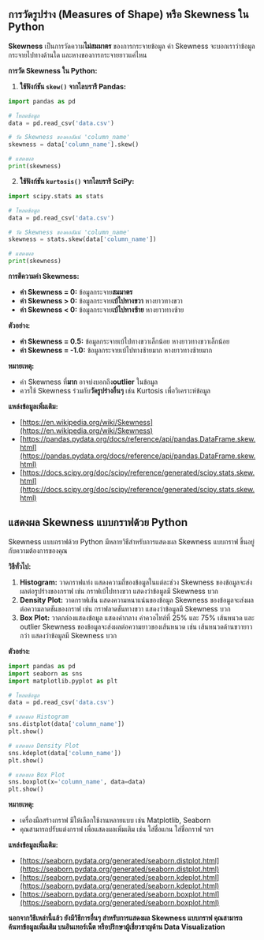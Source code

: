 ## การวัดรูปร่าง (Measures of Shape) หรือ Skewness ใน Python

**Skewness**  เป็นการวัดความ**ไม่สมมาตร** ของการกระจายข้อมูล  ค่า Skewness จะบอกเราว่าข้อมูลกระจายไปทางด้านใด  และหางของการกระจายยาวแค่ไหน

**การวัด Skewness ใน Python:**

1. **ใช้ฟังก์ชัน `skew()` จากไลบรารี Pandas:**

```python
import pandas as pd

# โหลดข้อมูล
data = pd.read_csv('data.csv')

# วัด Skewness ของคอลัมน์ 'column_name'
skewness = data['column_name'].skew()

# แสดงผล
print(skewness)
```

2. **ใช้ฟังก์ชัน `kurtosis()` จากไลบรารี SciPy:**

```python
import scipy.stats as stats

# โหลดข้อมูล
data = pd.read_csv('data.csv')

# วัด Skewness ของคอลัมน์ 'column_name'
skewness = stats.skew(data['column_name'])

# แสดงผล
print(skewness)
```

**การตีความค่า Skewness:**

* **ค่า Skewness = 0:**  ข้อมูลกระจาย**สมมาตร**  
* **ค่า Skewness > 0:**  ข้อมูลกระจาย**เบ้ไปทางขวา**  หางยาวทางขวา
* **ค่า Skewness < 0:**  ข้อมูลกระจาย**เบ้ไปทางซ้าย**  หางยาวทางซ้าย

**ตัวอย่าง:**

* **ค่า Skewness = 0.5:**  ข้อมูลกระจายเบ้ไปทางขวาเล็กน้อย  หางยาวทางขวาเล็กน้อย
* **ค่า Skewness = -1.0:**  ข้อมูลกระจายเบ้ไปทางซ้ายมาก  หางยาวทางซ้ายมาก

**หมายเหตุ:**

* ค่า Skewness ที่**มาก**  อาจบ่งบอกถึง**outlier**  ในข้อมูล
* ควรใช้ Skewness ร่วมกับ**วัดรูปร่างอื่นๆ**  เช่น  Kurtosis  เพื่อวิเคราะห์ข้อมูล

**แหล่งข้อมูลเพิ่มเติม:**

* [https://en.wikipedia.org/wiki/Skewness](https://en.wikipedia.org/wiki/Skewness)
* [https://pandas.pydata.org/docs/reference/api/pandas.DataFrame.skew.html](https://pandas.pydata.org/docs/reference/api/pandas.DataFrame.skew.html)
* [https://docs.scipy.org/doc/scipy/reference/generated/scipy.stats.skew.html](https://docs.scipy.org/doc/scipy/reference/generated/scipy.stats.skew.html)

## แสดงผล Skewness แบบกราฟด้วย Python

 Skewness แบบกราฟด้วย Python มีหลายวิธีสำหรับการแสดงผล Skewness แบบกราฟ  ขึ้นอยู่กับความต้องการของคุณ

**วิธีทั่วไป:**

1. **Histogram:**  วาดกราฟแท่ง  แสดงความถี่ของข้อมูลในแต่ละช่วง  Skewness ของข้อมูลจะส่งผลต่อรูปร่างของกราฟ  เช่น  กราฟเบ้ไปทางขวา  แสดงว่าข้อมูลมี Skewness บวก
2. **Density Plot:**  วาดกราฟเส้น  แสดงความหนาแน่นของข้อมูล  Skewness ของข้อมูลจะส่งผลต่อความลาดชันของกราฟ  เช่น  กราฟลาดชันทางขวา  แสดงว่าข้อมูลมี Skewness บวก
3. **Box Plot:**  วาดกล่องแสดงข้อมูล  แสดงค่ากลาง  ค่าควอไทล์ที่ 25% และ 75%  เส้นหนวด  และ outlier  Skewness ของข้อมูลจะส่งผลต่อความยาวของเส้นหนวด  เช่น  เส้นหนวดด้านขวายาวกว่า  แสดงว่าข้อมูลมี Skewness บวก

**ตัวอย่าง:**

```python
import pandas as pd
import seaborn as sns
import matplotlib.pyplot as plt

# โหลดข้อมูล
data = pd.read_csv('data.csv')

# แสดงผล Histogram
sns.distplot(data['column_name'])
plt.show()

# แสดงผล Density Plot
sns.kdeplot(data['column_name'])
plt.show()

# แสดงผล Box Plot
sns.boxplot(x='column_name', data=data)
plt.show()
```

**หมายเหตุ:**

* เครื่องมือสร้างกราฟ  มีให้เลือกใช้งานหลายแบบ  เช่น  Matplotlib, Seaborn
* คุณสามารถปรับแต่งกราฟ  เพื่อแสดงผลเพิ่มเติม  เช่น  ใส่ชื่อแกน  ใส่ชื่อกราฟ  ฯลฯ

**แหล่งข้อมูลเพิ่มเติม:**

* [https://seaborn.pydata.org/generated/seaborn.distplot.html](https://seaborn.pydata.org/generated/seaborn.distplot.html)
* [https://seaborn.pydata.org/generated/seaborn.kdeplot.html](https://seaborn.pydata.org/generated/seaborn.kdeplot.html)
* [https://seaborn.pydata.org/generated/seaborn.boxplot.html](https://seaborn.pydata.org/generated/seaborn.boxplot.html)

**นอกจากวิธีเหล่านี้แล้ว  ยังมีวิธีการอื่นๆ  สำหรับการแสดงผล Skewness แบบกราฟ   คุณสามารถค้นหาข้อมูลเพิ่มเติม  บนอินเทอร์เน็ต  หรือปรึกษาผู้เชี่ยวชาญด้าน Data Visualization**
